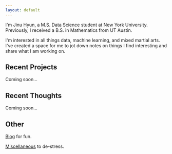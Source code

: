```yaml
---
layout: default
---
```


I'm Jinu Hyun, a M.S. Data Science student at New York University. Previously, I received a B.S. in Mathematics from UT Austin.

I'm interested in all things data, machine learning, and mixed martial arts. I've created a space for me to jot down notes on things I find interesting and share what I am working on.


## Recent Projects

Coming soon...

## Recent Thoughts

Coming soon...

## Other

[Blog](/blog) for fun.

[Miscellaneous](/misc) to de-stress.

